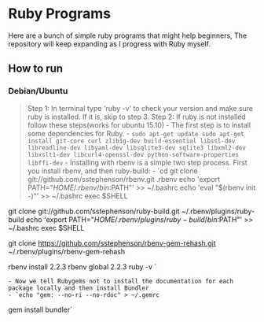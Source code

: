 # Ruby Programs

Here are a bunch of simple ruby programs that might help beginners, The repository will keep expanding as I progress with Ruby myself.

## How to run

### Debian/Ubuntu

> Step 1: In terminal type 'ruby -v' to check your version and make sure ruby is installed. If it is, skip to step 3.
> Step 2: If ruby is not installed follow these steps(works for ubuntu 15.10)
	- The first step is to install some dependencies for Ruby.
	- `sudo apt-get update
sudo apt-get install git-core curl zlib1g-dev build-essential libssl-dev libreadline-dev libyaml-dev libsqlite3-dev sqlite3 libxml2-dev libxslt1-dev libcurl4-openssl-dev python-software-properties libffi-dev`
	- Installing with rbenv is a simple two step process. First you install rbenv, and then ruby-build:
	- `cd
git clone git://github.com/sstephenson/rbenv.git .rbenv
echo 'export PATH="$HOME/.rbenv/bin:$PATH"' >> ~/.bashrc
echo 'eval "$(rbenv init -)"' >> ~/.bashrc
exec $SHELL

git clone git://github.com/sstephenson/ruby-build.git ~/.rbenv/plugins/ruby-build
echo 'export PATH="$HOME/.rbenv/plugins/ruby-build/bin:$PATH"' >> ~/.bashrc
exec $SHELL

git clone https://github.com/sstephenson/rbenv-gem-rehash.git ~/.rbenv/plugins/rbenv-gem-rehash

rbenv install 2.2.3
rbenv global 2.2.3
ruby -v `

	- Now we tell Rubygems not to install the documentation for each package locally and then install Bundler
	- `echo "gem: --no-ri --no-rdoc" > ~/.gemrc
gem install bundler`

>
	




